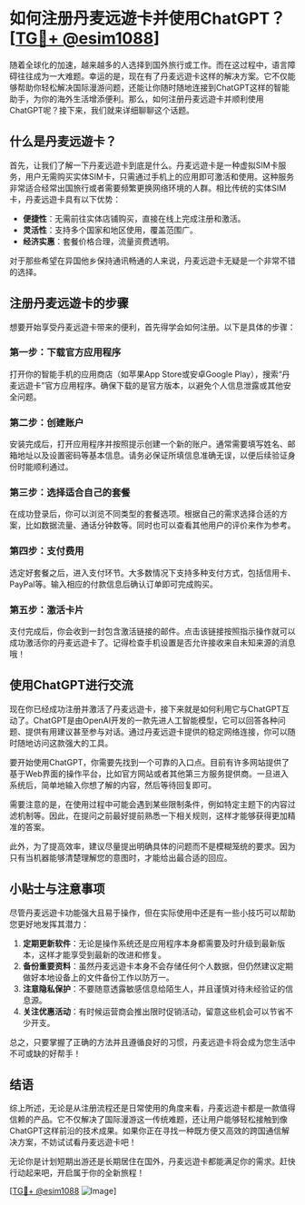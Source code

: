 # 如何注册丹麦远遊卡并使用ChatGPT？[[TG💪+ @esim1088](https://t.me/s/esim1088)]

随着全球化的加速，越来越多的人选择到国外旅行或工作。而在这过程中，语言障碍往往成为一大难题。幸运的是，现在有了丹麦远遊卡这样的解决方案。它不仅能够帮助你轻松解决国际漫游问题，还能让你随时随地连接到ChatGPT这样的智能助手，为你的海外生活增添便利。那么，如何注册丹麦远遊卡并顺利使用ChatGPT呢？接下来，我们就来详细聊聊这个话题。

## 什么是丹麦远遊卡？

首先，让我们了解一下丹麦远遊卡到底是什么。丹麦远遊卡是一种虚拟SIM卡服务，用户无需购买实体SIM卡，只需通过手机上的应用即可激活和使用。这种服务非常适合经常出国旅行或者需要频繁更换网络环境的人群。相比传统的实体SIM卡，丹麦远遊卡具有以下优势：

- **便捷性**：无需前往实体店铺购买，直接在线上完成注册和激活。
- **灵活性**：支持多个国家和地区使用，覆盖范围广。
- **经济实惠**：套餐价格合理，流量资费透明。

对于那些希望在异国他乡保持通讯畅通的人来说，丹麦远遊卡无疑是一个非常不错的选择。

## 注册丹麦远遊卡的步骤

想要开始享受丹麦远遊卡带来的便利，首先得学会如何注册。以下是具体的步骤：

### 第一步：下载官方应用程序

打开你的智能手机的应用商店（如苹果App Store或安卓Google Play），搜索“丹麦远遊卡”官方应用程序。确保下载的是官方版本，以避免个人信息泄露或其他安全问题。

### 第二步：创建账户

安装完成后，打开应用程序并按照提示创建一个新的账户。通常需要填写姓名、邮箱地址以及设置密码等基本信息。请务必保证所填信息准确无误，以便后续验证身份时能顺利通过。

### 第三步：选择适合自己的套餐

在成功登录后，你可以浏览不同类型的套餐选项。根据自己的需求选择合适的方案，比如数据流量、通话分钟数等。同时也可以查看其他用户的评价来作为参考。

### 第四步：支付费用

选定好套餐之后，进入支付环节。大多数情况下支持多种支付方式，包括信用卡、PayPal等。输入相应的付款信息后确认订单即可完成购买。

### 第五步：激活卡片

支付完成后，你会收到一封包含激活链接的邮件。点击该链接按照指示操作就可以成功激活你的丹麦远遊卡了。记得检查手机设置是否允许接收来自未知来源的消息哦！

## 使用ChatGPT进行交流

现在你已经成功注册并激活了丹麦远遊卡，接下来就是如何利用它与ChatGPT互动了。ChatGPT是由OpenAI开发的一款先进人工智能模型，它可以回答各种问题、提供有用建议甚至参与对话。通过丹麦远遊卡提供的稳定网络连接，你可以随时随地访问这款强大的工具。

要开始使用ChatGPT，你需要先找到一个可靠的入口点。目前有许多网站提供了基于Web界面的操作平台，比如官方网站或者其他第三方服务提供商。一旦进入系统后，简单地输入你想了解的内容，然后等待回复即可。

需要注意的是，在使用过程中可能会遇到某些限制条件，例如特定主题下的内容过滤机制等。因此，在提问之前最好提前熟悉一下相关规则，这样才能够获得更加精准的答案。

此外，为了提高效率，建议尽量提出明确具体的问题而不是模糊笼统的要求。因为只有当机器能够清楚理解您的意图时，才能给出最合适的回应。

## 小贴士与注意事项

尽管丹麦远遊卡功能强大且易于操作，但在实际使用中还是有一些小技巧可以帮助您更好地发挥其潜力：

1. **定期更新软件**：无论是操作系统还是应用程序本身都需要及时升级到最新版本，这样才能享受到最新的改进和修复。
2. **备份重要资料**：虽然丹麦远遊卡本身不会存储任何个人数据，但仍然建议定期做好本地设备上的文件备份工作以防万一。
3. **注意隐私保护**：不要随意透露敏感信息给陌生人，并且谨慎对待未经验证的信息源。
4. **关注优惠活动**：有时候运营商会推出限时促销活动，留意这些机会可以节省不少开支。

总之，只要掌握了正确的方法并且遵循良好的习惯，丹麦远遊卡将会成为您生活中不可或缺的好帮手！

## 结语

综上所述，无论是从注册流程还是日常使用的角度来看，丹麦远遊卡都是一款值得信赖的产品。它不仅解决了国际漫游这一传统难题，还让用户能够轻松接触到像ChatGPT这样前沿的技术成果。如果你正在寻找一种既方便又高效的跨国通信解决方案，不妨试试看丹麦远遊卡吧！

无论你是计划短期出游还是长期居住在国外，丹麦远遊卡都能满足你的需求。赶快行动起来吧，开启属于你的全新旅程！

[[TG💪+ @esim1088](https://t.me/s/esim1088) ![Image](https://i.postimg.cc/4NQfJmqS/Snipaste-2025-05-13-00-14-12.png)]